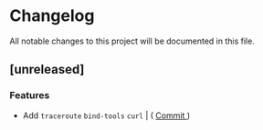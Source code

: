 # Changelog

All notable changes to this project will be documented in this file.

## [unreleased]

### Features

- Add `traceroute` `bind-tools` `curl` | ( [ Commit ](https://github.com/bukowa/http-headers/commit/6ad464cebceba1936f200859279a2d2da4b22e7a) )    

<!-- generated by git-cliff -->
